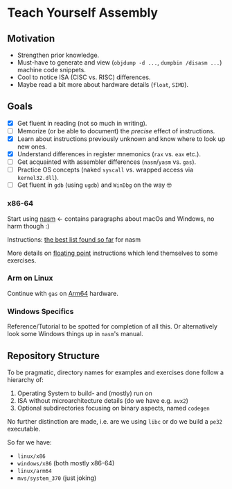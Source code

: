 # Teach Yourself Assembly

## Motivation
* Strengthen prior knowledge.
* Must-have to generate and view (`objdump -d ...`, `dumpbin /disasm ...`) machine code snippets.
* Cool to notice ISA (CISC vs. RISC) differences.
* Maybe read a bit more about hardware details (`float`, `SIMD`).

## Goals
- [x] Get fluent in reading (not so much in writing).
- [ ] Memorize (or be able to document) the *precise* effect of instructions.
- [x] Learn about instructions previously unknown and know where to look up new ones.
- [x] Understand differences in register mnemonics (`rax` vs. `eax` etc.).
- [ ] Get acquainted with assembler differences (`nasm`/`yasm` vs. `gas`).
- [ ] Practice OS concepts (naked `syscall` vs. wrapped access via `kernel32.dll`).
- [ ] Get fluent in `gdb` (using `ugdb`) and `WinDbg` on the way 🤓

### x86-64
Start using [nasm](https://cs.lmu.edu/~ray/notes/nasmtutorial/) <- contains paragraphs about macOs and Windows, no harm though :)

Instructions: [the best list found so far](http://home.myfairpoint.net/fbkotler/nasmdocc.html) for nasm

More details on [floating point](https://rayseyfarth.com/asm/pdf/ch11-floating-point.pdf) instructions which lend themselves to some exercises. 

### Arm on Linux
Continue with `gas` on [Arm64](https://modexp.wordpress.com/2018/10/30/arm64-assembly/) hardware.

### Windows Specifics
Reference/Tutorial to be spotted for completion of all this. Or alternatively look some Windows things up in `nasm`'s manual.

## Repository Structure
To be pragmatic, directory names for examples and exercises done follow a hierarchy of:
1. Operating System to build- and (mostly) run on
2. ISA without microarchitecture details (do we have e.g. `avx2`)
3. Optional subdirectories focusing on binary aspects, named `codegen`

No further distinction are made, i.e. are we using `libc` or do we build a `pe32` executable.

So far we have:
- `linux/x86`
- `windows/x86` (both mostly x86-64)
- `linux/arm64`
- `mvs/system_370` (just joking) 
